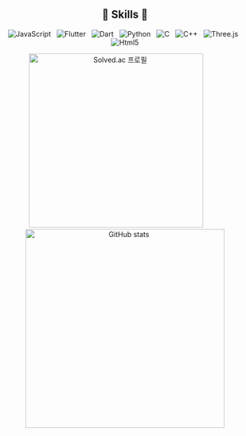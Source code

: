 <div align="center">
  <h2>👋    Skills    👋</h2>
  <p align="center">
  <img src="https://img.shields.io/badge/JavaScript-F7DF1E.svg?&style=for-the-badge&logo=JavaScript&logoColor=black" alt="JavaScript">&nbsp;&nbsp;
  <img src="https://img.shields.io/badge/Flutter-02569B.svg?&style=for-the-badge&logo=Flutter&logoColor=white" alt="Flutter">&nbsp;&nbsp;
  <img src="https://img.shields.io/badge/Dart-0175C2.svg?&style=for-the-badge&logo=Dart&logoColor=white" alt="Dart">&nbsp;&nbsp;
  <img src="https://img.shields.io/badge/Python-3776AB.svg?&style=for-the-badge&logo=Python&logoColor=yellow" alt="Python">&nbsp;&nbsp;
  <img src="https://img.shields.io/badge/C-A8B9CC.svg?&style=for-the-badge&logo=C&logoColor=black" alt="C">&nbsp;&nbsp;
  <img src="https://img.shields.io/badge/C++-00599C.svg?&style=for-the-badge&logo=cplusplus&logoColor=yellow" alt="C++">&nbsp;&nbsp;
  <img src="https://img.shields.io/badge/Three.js-000000.svg?&style=for-the-badge&logo=Three.js&logoColor=white" alt="Three.js">&nbsp;&nbsp;
   <img src="https://img.shields.io/badge/Html5-E34F26.svg?&style=for-the-badge&logo=Html5&logoColor=white" alt="Html5">
</p>


<p align="center">
  <a href="https://solved.ac/kc1595"><img src="http://mazassumnida.wtf/api/generate_badge?boj=kc1595" alt="Solved.ac 프로필" width="350"></a>
  &nbsp;&nbsp;&nbsp;&nbsp;&nbsp;&nbsp;&nbsp;&nbsp;
  <a href="https://github.com/GeunH"><img src="https://github-readme-stats.vercel.app/api?username=GeunH&show_icons=true&theme=radical" alt="GitHub stats" width="400"></a>
</p>
</div>
